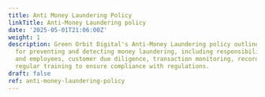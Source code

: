 ```yaml
---
title: Anti Money Laundering Policy
linkTitle: Anti-Money Laundering policy
date: '2025-05-01T21:06:00Z'
weight: 1
description: Green Orbit Digital's Anti-Money Laundering policy outlines procedures
  for preventing and detecting money laundering, including responsibilities for management
  and employees, customer due diligence, transaction monitoring, record keeping, and
  regular training to ensure compliance with regulations.
draft: false
ref: anti-money-laundering-policy
---
```


